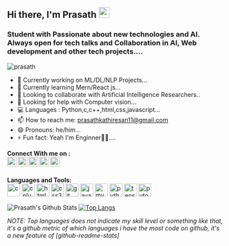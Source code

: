 ## Hi there, I'm Prasath <img src="https://media.giphy.com/media/hvRJCLFzcasrR4ia7z/giphy.gif" width="25px">
### Student with Passionate about new technologies and AI. Always open for tech talks and Collaboration in AI, Web development and other tech projects....

<p align="left"> <img src="https://komarev.com/ghpvc/?username=Starkultra" alt="prasath" /> </p>

- 🔭 Currently working on  ML/DL/NLP Projects...
- 🌱 Currently learning  Mern/React js...
- 👯 Looking to collaborate with Artificial Intelligence Researchers..
- 🤔 Looking for help with Computer vision...
- 💻 Languages : Python,c,c++,html,css,javascript...
- 📫 How to reach me: prasathkathiresan11@gmail.com 
- 😄 Pronouns: he/him...
- ⚡ Fun fact: Yeah I'm Enginner:thinking::sweat_smile:....

**Connect With me on :** 
<br>
<a href="https://twitter.com/PRASATH03254966">
  <img align="left" alt="Prasath | Twitter" width="22px" src="https://cdn.jsdelivr.net/npm/simple-icons@v3/icons/twitter.svg" />
</a>
<a href="https://www.linkedin.com/in/prasath-kathiresan-60138516a/">
  <img align="left" alt="Prasath's LinkdeIN" width="22px" src="https://cdn.jsdelivr.net/npm/simple-icons@v3/icons/linkedin.svg" />
</a>
<a href="https://www.reddit.com/user/Ultra_Stark">
  <img align="left" alt="Prasath's Reddit" width="22px" src="https://cdn.jsdelivr.net/npm/simple-icons@v3/icons/reddit.svg" />
</a>
<a href="https://www.quora.com/profile/Prasath-Kathiresan">
  <img align="left" alt="Prasath's gmail" width="22px" src="https://cdn.jsdelivr.net/npm/simple-icons@v3/icons/quora.svg" />
</a>
<a href="https://www.kaggle.com/prasathkathiresan">
  <img align="left" alt="Prasath's kaggle" width="22px" src="https://cdn.jsdelivr.net/npm/simple-icons@v3/icons/kaggle.svg" />
</a>

<br />

**Languages and Tools:**  
<a>
<img src="https://devicons.github.io/devicon/devicon.git/icons/c/c-original.svg" alt="c" width="30" height="30"/> 
<img src="https://devicons.github.io/devicon/devicon.git/icons/cplusplus/cplusplus-original.svg" alt="cplusplus" width="30" height="30"/> 
<img src="https://devicons.github.io/devicon/devicon.git/icons/html5/html5-original-wordmark.svg" alt="html5" width="30" height="30"/> 
<img src="https://devicons.github.io/devicon/devicon.git/icons/css3/css3-original-wordmark.svg" alt="css3" width="30" height="30"/> 
<img src="https://www.vectorlogo.zone/logos/git-scm/git-scm-icon.svg" alt="git" width="30" height="30"/> 
<img src="https://devicons.github.io/devicon/devicon.git/icons/javascript/javascript-original.svg" alt="javascript" width="30" height="30"/>
<img src="https://devicons.github.io/devicon/devicon.git/icons/mysql/mysql-original-wordmark.svg" alt="mysql" width="30" height="30"/>
<img src="https://devicons.github.io/devicon/devicon.git/icons/python/python-original.svg" alt="python" width="30" height="30"/>
<img src="https://www.vectorlogo.zone/logos/tensorflow/tensorflow-icon.svg" alt="tensorflow" width="30" height="30"/>
<img src="https://www.vectorlogo.zone/logos/pytorch/pytorch-icon.svg" alt="pytorch" width="30" height="30"/>
  </a>



![Prasath's Github Stats](https://github-readme-stats.vercel.app/api?username=Starkultra&show_icons=true&theme=tokyonight)      [![Top Langs](https://github-readme-stats.vercel.app/api/top-langs/?username=Starkultra&theme=tokyonight)](https://github.com/Starkultra/github-readme-stats)

*NOTE: Top languages does not indicate my skill level or something like that, it's a github metric of which languages i have the most code on github, it's a new feature of [github-readme-stats]*
